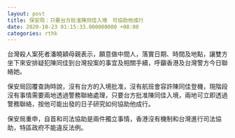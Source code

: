 ```yaml
---
layout: post
title: 保安局：只要台方批准陳同佳入境　可協助他成行
date: 2020-10-23 01:15:33.000000000 +08:00
categories: rthk
---
```


台灣殺人案死者潘曉穎母親表示，願意做中間人，落實日期、時間及地點，讓雙方坐下來安排疑犯陳同佳到台灣投案的事宜及相關手續，呼籲香港及台灣警方今日聯絡她。

保安局回覆查詢時說，沒有台方的入境批准，沒有航班會容許陳同佳登機，現階段沒有事情需要兩地透過警務聯絡處理，只要台方批准陳同佳入境，兩地可立即透過警務聯絡，按他可能出發的日子研究如何協助他成行。

保安局重申，自首和司法協助是兩件獨立事情，香港沒有機制和台灣進行司法協助，特區政府不能違反法例。
